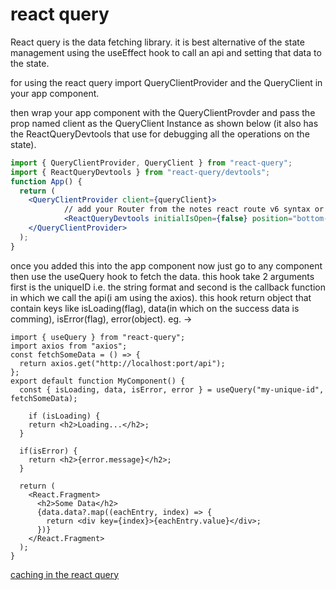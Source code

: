 # react query

React query is the data fetching library. it is best alternative of the state management using the useEffect hook to call an api and setting that data to the state.

for using the react query import QueryClientProvider and the QueryClient in your app component.

then wrap your app component with the QueryClientProvder and pass the prop named client as the QueryClient Instance as shown below (it also has the ReactQueryDevtools that use for debugging all the operations on the state).

```jsx
import { QueryClientProvider, QueryClient } from "react-query";
import { ReactQueryDevtools } from "react-query/devtools";
function App() {
  return (
    <QueryClientProvider client={queryClient}>
			// add your Router from the notes react route v6 syntax or whatever component you want to add.
			<ReactQueryDevtools initialIsOpen={false} position="bottom-right" />
    </QueryClientProvider>
  );
}
```

once you added this into the app component now just go to any component then use the useQuery hook to fetch the data. this hook take 2 arguments first is the uniqueID i.e. the string format and second is the callback function in which we call the api(i am using the axios). this hook return object that contain keys like isLoading(flag), data(in which on the success data is comming), isError(flag), error(object). eg. →

 

```
import { useQuery } from "react-query";
import axios from "axios";
const fetchSomeData = () => {
  return axios.get("http://localhost:port/api");
};
export default function MyComponent() {
  const { isLoading, data, isError, error } = useQuery("my-unique-id", fetchSomeData);
	
	if (isLoading) {
    return <h2>Loading...</h2>;
  }

  if(isError) {
    return <h2>{error.message}</h2>;
  }

  return (
    <React.Fragment>
      <h2>Some Data</h2>
      {data.data?.map((eachEntry, index) => {
        return <div key={index}>{eachEntry.value}</div>;
      })}
    </React.Fragment>
  );
}
```

[caching in the react query](react%20query%203465dade47a94f2d844339b6d1673eb4/caching%20in%20the%20react%20query%20c8383221158d4983bc174b18907ee70d.md)